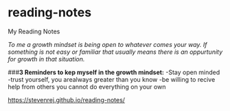 # reading-notes
My Reading Notes

*To me a growth mindset is being open to whatever comes your way. If something is not easy or familiar that usually means there is an oppurtunity for growth in that situation.*

###**3 Reminders to kep myself in the growth mindset:**
-Stay open minded
-trust yourself, you arealways greater than you know
-be willing to recive help from others you cannot do everything on your own

https://stevenrej.github.io/reading-notes/
